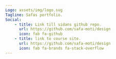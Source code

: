 ```yaml
---
Logo: assets/img/logo.svg
Tagline: Safas portfolio.
Social:
    - title: Link till sidans github repo.
      url: https://github.com/safa-moti/design
      icon: fab fa-github
    - title: link to course site.
      url: https://github.com/safa-moti/design
      icon: fab fa-brands fa-stack-overflow
---
```


